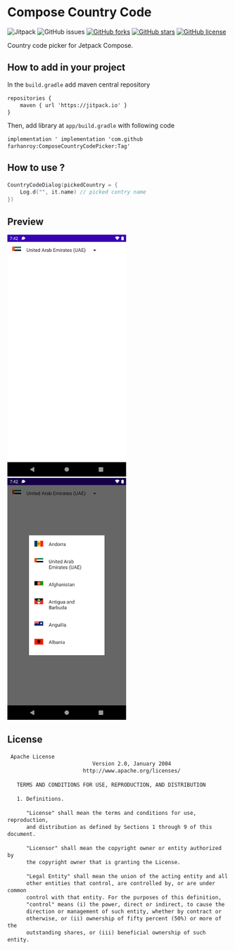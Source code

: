 # Compose Country Code 
![Jitpack](https://jitpack.io/v/farhanroy/ComposeCountryCodePicker.svg) ![GitHub issues](https://img.shields.io/github/issues/farhanroy/ComposeCountryCodePicker)  [![GitHub forks](https://img.shields.io/github/forks/farhanroy/ComposeCountryCodePicker)](https://github.com/hbb20/CountryCodePickerProject/network) [![GitHub stars](https://img.shields.io/github/stars/farhanroy/ComposeCountryCodePicker)](https://github.com/hbb20/CountryCodePickerProject/stargazers) [![GitHub license](https://img.shields.io/github/license/farhanroy/ComposeCountryCodePicker)](https://github.com/hbb20/CountryCodePickerProject/blob/master/License.txt) 
 
Country code picker for Jetpack Compose.

## How to add in your project
In the `build.gradle` add maven central repository
```
repositories {
    maven { url 'https://jitpack.io' }
}
```
Then, add library at `app/build.gradle` with following code
```groove
implementation ' implementation 'com.github farhanroy:ComposeCountryCodePicker:Tag'
```

## How to use ?

```kotlin
CountryCodeDialog(pickedCountry = { 
    Log.d("", it.name) // picked contry name
})

```

## Preview
<tr>
    <td>
    <img src="https://raw.githubusercontent.com/farhanroy/ComposeCountryCodePicker/main/art/1.png" width="270" height="550">
    </td>
    <td>
    <img src="https://raw.githubusercontent.com/farhanroy/ComposeCountryCodePicker/main/art/2.png" width="270" height="550" >
    </td>
</tr>

## License
```
 Apache License
                           Version 2.0, January 2004
                        http://www.apache.org/licenses/

   TERMS AND CONDITIONS FOR USE, REPRODUCTION, AND DISTRIBUTION

   1. Definitions.

      "License" shall mean the terms and conditions for use, reproduction,
      and distribution as defined by Sections 1 through 9 of this document.

      "Licensor" shall mean the copyright owner or entity authorized by
      the copyright owner that is granting the License.

      "Legal Entity" shall mean the union of the acting entity and all
      other entities that control, are controlled by, or are under common
      control with that entity. For the purposes of this definition,
      "control" means (i) the power, direct or indirect, to cause the
      direction or management of such entity, whether by contract or
      otherwise, or (ii) ownership of fifty percent (50%) or more of the
      outstanding shares, or (iii) beneficial ownership of such entity.
```
